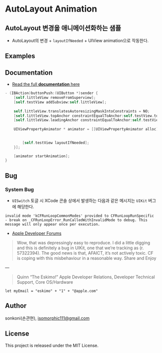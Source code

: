 # AutoLayout Animation 

## AutoLayout 변경을 애니메이션화하는 샘플
* AutoLayout의 변경 + `layoutIfNeeded` + UIView animation으로 작동한다.

## Examples

## Documentation

- [Read the full **documentation** here](http://wiki.mulgrim.net/page/Api:UIKit/UIView/-_layoutIfNeeded)
```objective-c
- (IBAction)buttonPush:(UIButton *)sender {
    [self.littleView removeFromSuperview];
    [self.testView addSubview:self.littleView];
    
    self.littleView.translatesAutoresizingMaskIntoConstraints = NO;
    [self.littleView.topAnchor constraintEqualToAnchor:self.testView.topAnchor].active = YES;
    [self.littleView.leadingAnchor constraintEqualToAnchor:self.testView.leadingAnchor].active = YES;
    
    UIViewPropertyAnimator * animator = [[UIViewPropertyAnimator alloc] initWithDuration:1.0
                                                                            dampingRatio:0.4
                                                                              animations:^{
        [self.testView layoutIfNeeded];
    }];

    [animator startAnimation];
}
```

## Bug
### System Bug
- `UISwitch` 토글 시 XCode 콘솔 상에서 발생하는 다음과 같은 메시지는 `UIKit` 버그에 해당한다.
```
invalid mode 'kCFRunLoopCommonModes' provided to CFRunLoopRunSpecific - break on _CFRunLoopError_RunCalledWithInvalidMode to debug. This message will only appear once per execution.
```
- [Apple Developer Forums](https://developer.apple.com/forums/thread/132035?answerId=416935022#416935022)
> Wow, that was depressingly easy to reproduce. I did a little digging and this is definitely a bug in UIKit, one that we’re tracking as (r. 57322394). The good news is that, AFAICT, it’s not actively toxic. CF is coping with this misbehaviour in a reasonable way.
> Share and Enjoy
 
—
 
> Quinn “The Eskimo!” 
> Apple Developer Relations, Developer Technical Support, Core OS/Hardware

``` let myEmail = "eskimo" + "1" + "@apple.com" ```


## Author

sonkoni(손관현), isomorphic111@gmail.com 

## License

This project is released under the MIT License.
